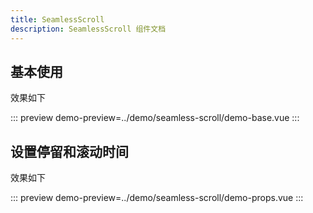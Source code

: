 ```yaml
---
title: SeamlessScroll
description: SeamlessScroll 组件文档
---
```


## 基本使用

效果如下

::: preview
demo-preview=../demo/seamless-scroll/demo-base.vue
:::

## 设置停留和滚动时间

效果如下

::: preview
demo-preview=../demo/seamless-scroll/demo-props.vue
:::
